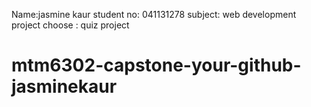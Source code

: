 Name:jasmine kaur
student no: 041131278
subject: web development 
project choose : quiz project
# mtm6302-capstone-your-github-jasminekaur
